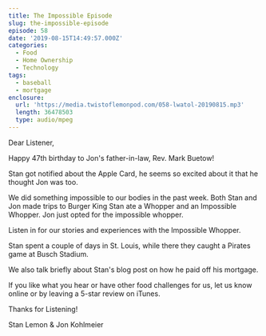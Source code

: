 ```yaml
---
title: The Impossible Episode
slug: the-impossible-episode
episode: 58
date: '2019-08-15T14:49:57.000Z'
categories:
  - Food
  - Home Ownership
  - Technology
tags:
  - baseball
  - mortgage
enclosure:
  url: 'https://media.twistoflemonpod.com/058-lwatol-20190815.mp3'
  length: 36478503
  type: audio/mpeg
---
```


Dear Listener,

Happy 47th birthday to Jon's father-in-law, Rev. Mark Buetow!

Stan got notified about the Apple Card, he seems so excited about it that he thought Jon was too.

We did something impossible to our bodies in the past week. Both Stan and Jon made trips to Burger King Stan ate a Whopper and an Impossible Whopper. Jon just opted for the impossible whopper.

Listen in for our stories and experiences with the Impossible Whopper.

Stan spent a couple of days in St. Louis, while there they caught a Pirates game at Busch Stadium.

We also talk briefly about Stan's blog post on how he paid off his mortgage.

If you like what you hear or have other food challenges for us, let us know online or by leaving a 5-star review on iTunes.

Thanks for Listening!

Stan Lemon & Jon Kohlmeier

